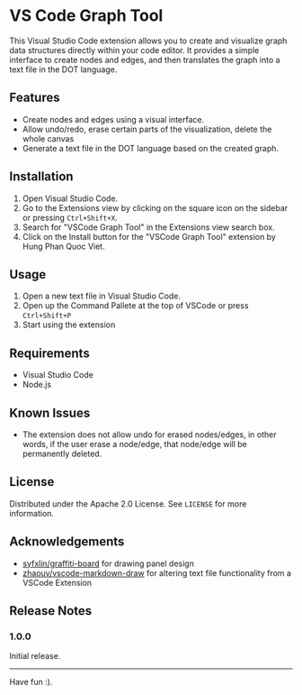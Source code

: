 # VS Code Graph Tool

This Visual Studio Code extension allows you to create and visualize graph data structures directly within your code editor. It provides a simple interface to create nodes and edges, and then translates the graph into a text file in the DOT language.

## Features

- Create nodes and edges using a visual interface.
- Allow undo/redo, erase certain parts of the visualization, delete the whole canvas
- Generate a text file in the DOT language based on the created graph.

## Installation

1. Open Visual Studio Code.
2. Go to the Extensions view by clicking on the square icon on the sidebar or pressing `Ctrl+Shift+X`.
3. Search for "VSCode Graph Tool" in the Extensions view search box.
4. Click on the Install button for the "VSCode Graph Tool" extension by Hung Phan Quoc Viet.

## Usage

1. Open a new text file in Visual Studio Code.
2. Open up the Command Pallete at the top of VSCode or press `Ctrl+Shift+P`
3. Start using the extension

## Requirements

- Visual Studio Code
- Node.js

## Known Issues

- The extension does not allow undo for erased nodes/edges, in other words, if the user erase a node/edge, that node/edge will be permanently deleted.

## License
Distributed under the Apache 2.0 License. See `LICENSE` for more information.

## Acknowledgements
- [syfxlin/graffiti-board](https://github.com/syfxlin/graffiti-board/tree/5945b126c945073eced5e6eb78658bc2a7375881) for drawing panel design
- [zhaouv/vscode-markdown-draw](https://github.com/zhaouv/vscode-markdown-draw?tab=readme-ov-file) for altering text file functionality from a VSCode Extension

## Release Notes

### 1.0.0

Initial release.

---

Have fun :).